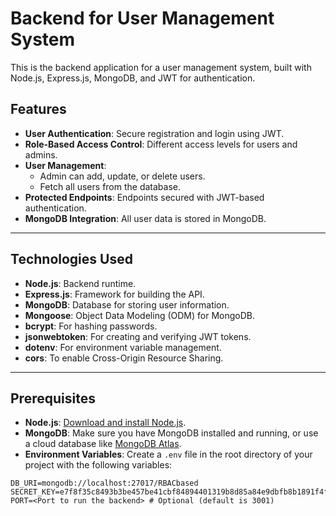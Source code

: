 # Backend for User Management System

This is the backend application for a user management system, built with Node.js, Express.js, MongoDB, and JWT for authentication.

## Features

- **User Authentication**: Secure registration and login using JWT.
- **Role-Based Access Control**: Different access levels for users and admins.
- **User Management**:
  - Admin can add, update, or delete users.
  - Fetch all users from the database.
- **Protected Endpoints**: Endpoints secured with JWT-based authentication.
- **MongoDB Integration**: All user data is stored in MongoDB.

---

## Technologies Used

- **Node.js**: Backend runtime.
- **Express.js**: Framework for building the API.
- **MongoDB**: Database for storing user information.
- **Mongoose**: Object Data Modeling (ODM) for MongoDB.
- **bcrypt**: For hashing passwords.
- **jsonwebtoken**: For creating and verifying JWT tokens.
- **dotenv**: For environment variable management.
- **cors**: To enable Cross-Origin Resource Sharing.

---

## Prerequisites

- **Node.js**: [Download and install Node.js](https://nodejs.org/).
- **MongoDB**: Make sure you have MongoDB installed and running, or use a cloud database like [MongoDB Atlas](https://www.mongodb.com/cloud/atlas).
- **Environment Variables**: Create a `.env` file in the root directory of your project with the following variables:

```plaintext
DB_URI=mongodb://localhost:27017/RBACbased
SECRET_KEY=e7f8f35c8493b3be457be41cbf84894401319b8d85a84e9dbfb8b1891f4f24c9
PORT=<Port to run the backend> # Optional (default is 3001)
